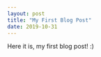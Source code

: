 ```yaml
---
layout: post
title: "My First Blog Post"
date: 2019-10-31
---
```


Here it is, my first blog post! :)

